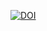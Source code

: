 [![DOI][doi-badge]][doi-link]

[doi-link]: https://zenodo.org/badge/latestdoi/596539789
[doi-badge]: https://zenodo.org/badge/596539789.svg
